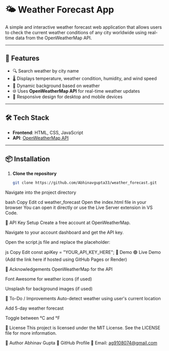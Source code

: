 # 🌤️ Weather Forecast App

A simple and interactive weather forecast web application that allows users to check the current weather conditions of any city worldwide using real-time data from the OpenWeatherMap API.

---

## 🚀 Features

- 🔍 Search weather by city name  
- 🌡️ Displays temperature, weather condition, humidity, and wind speed  
- 🌇 Dynamic background based on weather  
- 🌐 Uses **OpenWeatherMap API** for real-time weather updates  
- 📱 Responsive design for desktop and mobile devices  

---

## 🛠️ Tech Stack

- **Frontend**: HTML, CSS, JavaScript  
- **API**: [OpenWeatherMap API](https://openweathermap.org/api)

---

## 📦 Installation

1. **Clone the repository**
   ```bash
   git clone https://github.com/Abhinavgupta33/weather_forecast.git
Navigate into the project directory

bash
Copy
Edit
cd weather_forecast
Open the index.html file in your browser
You can open it directly or use the Live Server extension in VS Code.

🔑 API Key Setup
Create a free account at OpenWeatherMap.

Navigate to your account dashboard and get the API key.

Open the script.js file and replace the placeholder:

js
Copy
Edit
const apiKey = "YOUR_API_KEY_HERE";
📸 Demo
🟢 Live Demo
(Add the link here if hosted using GitHub Pages or Render)

🙌 Acknowledgements
OpenWeatherMap for the API

Font Awesome for weather icons (if used)

Unsplash for background images (if used)

📌 To-Do / Improvements
 Auto-detect weather using user's current location

 Add 5-day weather forecast

 Toggle between °C and °F

📄 License
This project is licensed under the MIT License. See the LICENSE file for more information.

👤 Author
Abhinav Gupta
🔗 GitHub Profile
📧 Email: ag9108074@gmail.com

